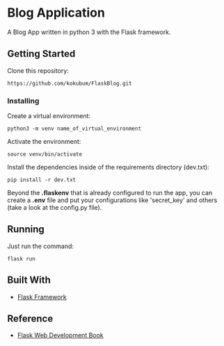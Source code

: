 # Blog Application

A Blog App written in python 3 with the Flask framework.

## Getting Started

Clone this repository:

```
https://github.com/kokubum/FlaskBlog.git
```
### Installing

Create a virtual environment:

```
python3 -m venv name_of_virtual_environment
```
Activate the environment:

```
source venv/bin/activate
```

Install the dependencies inside of the requirements directory (dev.txt):

```
pip install -r dev.txt
```
Beyond the **.flaskenv** that is already configured to run the app, you can create a **.env** file and put your configurations like 'secret_key' and others (take a look at the config.py file).

## Running

Just run the command:
```
flask run
```

## Built With

* [Flask Framework](https://flask.palletsprojects.com/en/1.1.x/)

## Reference

 * [Flask Web Development Book](https://flaskbook.com/#)



